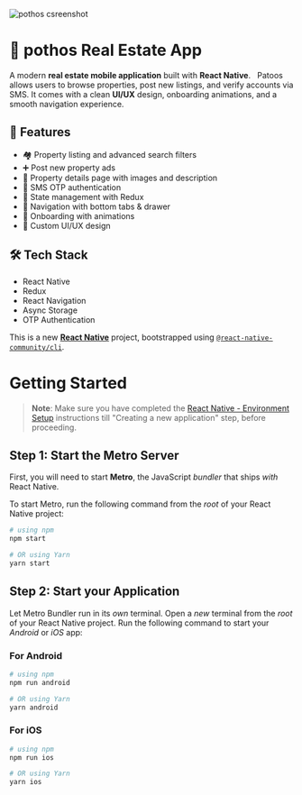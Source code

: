 ![pothos csreenshot](./assets/screemshot.png)

# 🏡 pothos Real Estate App

A modern **real estate mobile application** built with **React Native**.  
Patoos allows users to browse properties, post new listings, and verify accounts via SMS.
It comes with a clean **UI/UX** design, onboarding animations, and a smooth navigation experience.

## 🚀 Features
* 🏘️ Property listing and advanced search filters
* ➕ Post new property ads
* 📄 Property details page with images and description
* 🔐 SMS OTP authentication
* 📂 State management with Redux
* 🧭 Navigation with bottom tabs & drawer
* 🚀 Onboarding with animations
* 🎨 Custom UI/UX design

 
## 🛠️ Tech Stack
* React Native
* Redux
* React Navigation
* Async Storage
* OTP Authentication




This is a new [**React Native**](https://reactnative.dev) project, bootstrapped using [`@react-native-community/cli`](https://github.com/react-native-community/cli).

# Getting Started

>**Note**: Make sure you have completed the [React Native - Environment Setup](https://reactnative.dev/docs/environment-setup) instructions till "Creating a new application" step, before proceeding.

## Step 1: Start the Metro Server

First, you will need to start **Metro**, the JavaScript _bundler_ that ships _with_ React Native.

To start Metro, run the following command from the _root_ of your React Native project:

```bash
# using npm
npm start

# OR using Yarn
yarn start
```

## Step 2: Start your Application

Let Metro Bundler run in its _own_ terminal. Open a _new_ terminal from the _root_ of your React Native project. Run the following command to start your _Android_ or _iOS_ app:

### For Android

```bash
# using npm
npm run android

# OR using Yarn
yarn android
```

### For iOS

```bash
# using npm
npm run ios

# OR using Yarn
yarn ios
```
